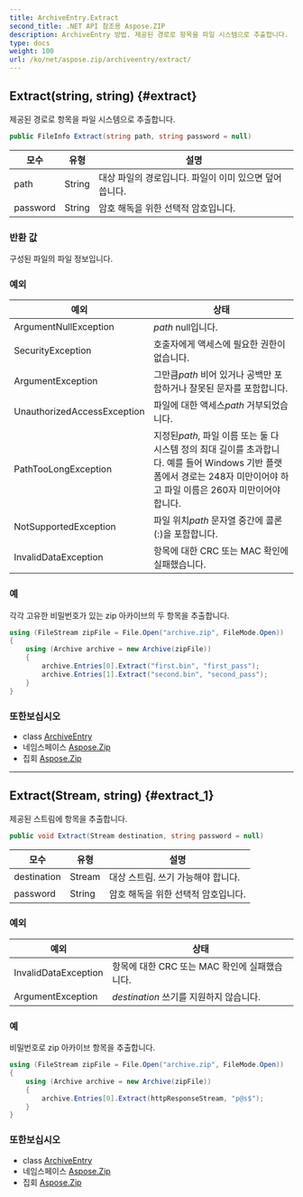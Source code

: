 ```yaml
---
title: ArchiveEntry.Extract
second_title: .NET API 참조용 Aspose.ZIP
description: ArchiveEntry 방법. 제공된 경로로 항목을 파일 시스템으로 추출합니다.
type: docs
weight: 100
url: /ko/net/aspose.zip/archiveentry/extract/
---
```

## Extract(string, string) {#extract}

제공된 경로로 항목을 파일 시스템으로 추출합니다.

```csharp
public FileInfo Extract(string path, string password = null)
```

| 모수 | 유형 | 설명 |
| --- | --- | --- |
| path | String | 대상 파일의 경로입니다. 파일이 이미 있으면 덮어씁니다. |
| password | String | 암호 해독을 위한 선택적 암호입니다. |

### 반환 값

구성된 파일의 파일 정보입니다.

### 예외

| 예외 | 상태 |
| --- | --- |
| ArgumentNullException | *path* null입니다. |
| SecurityException | 호출자에게 액세스에 필요한 권한이 없습니다. |
| ArgumentException | 그만큼*path* 비어 있거나 공백만 포함하거나 잘못된 문자를 포함합니다. |
| UnauthorizedAccessException | 파일에 대한 액세스*path* 거부되었습니다. |
| PathTooLongException | 지정된*path*, 파일 이름 또는 둘 다 시스템 정의 최대 길이를 초과합니다. 예를 들어 Windows 기반 플랫폼에서 경로는 248자 미만이어야 하고 파일 이름은 260자 미만이어야 합니다. |
| NotSupportedException | 파일 위치*path* 문자열 중간에 콜론(:)을 포함합니다. |
| InvalidDataException | 항목에 대한 CRC 또는 MAC 확인에 실패했습니다. |

### 예

각각 고유한 비밀번호가 있는 zip 아카이브의 두 항목을 추출합니다.

```csharp
using (FileStream zipFile = File.Open("archive.zip", FileMode.Open))
{
    using (Archive archive = new Archive(zipFile))
    {
        archive.Entries[0].Extract("first.bin", "first_pass");
        archive.Entries[1].Extract("second.bin", "second_pass");
    }
}
```

### 또한보십시오

* class [ArchiveEntry](../)
* 네임스페이스 [Aspose.Zip](../../archiveentry/)
* 집회 [Aspose.Zip](../../../)

---

## Extract(Stream, string) {#extract_1}

제공된 스트림에 항목을 추출합니다.

```csharp
public void Extract(Stream destination, string password = null)
```

| 모수 | 유형 | 설명 |
| --- | --- | --- |
| destination | Stream | 대상 스트림. 쓰기 가능해야 합니다. |
| password | String | 암호 해독을 위한 선택적 암호입니다. |

### 예외

| 예외 | 상태 |
| --- | --- |
| InvalidDataException | 항목에 대한 CRC 또는 MAC 확인에 실패했습니다. |
| ArgumentException | *destination* 쓰기를 지원하지 않습니다. |

### 예

비밀번호로 zip 아카이브 항목을 추출합니다.

```csharp
using (FileStream zipFile = File.Open("archive.zip", FileMode.Open))
{
    using (Archive archive = new Archive(zipFile))
    {
        archive.Entries[0].Extract(httpResponseStream, "p@s$");
    }
}
```

### 또한보십시오

* class [ArchiveEntry](../)
* 네임스페이스 [Aspose.Zip](../../archiveentry/)
* 집회 [Aspose.Zip](../../../)


